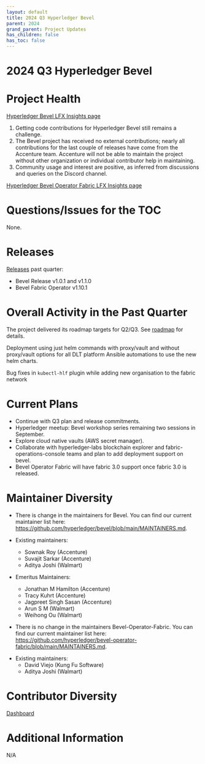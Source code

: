```yaml
---
layout: default
title: 2024 Q3 Hyperledger Bevel
parent: 2024
grand_parent: Project Updates
has_children: false
has_toc: false
---
```


# 2024 Q3 Hyperledger Bevel

# Project Health

[Hyperledger Bevel LFX Insights page](https://insights.lfx.linuxfoundation.org/foundation/lf-decentralized-trust/overview?project=bevel&repository=&dateFilters=Last%20Year&dateRange=2023-01-01%20to%202023-12-31&compare=PP&granularity=month&hideBots=true)


1. Getting code contributions for Hyperledger Bevel still remains a challenge.
2. The Bevel project has received no external contributions; nearly all contributions for the last couple of releases have come from the Accenture team. Accenture will not be able to maintain the project without other organization or individual contributor help in maintaining.
3. Community usage and interest are positive, as inferred from discussions and queries on the Discord channel.

[Hyperledger Bevel Operator Fabric LFX Insights page](https://insights.lfx.linuxfoundation.org/foundation/lf-decentralized-trust/overview?project=bevel&repository=https:%2F%2Fgithub.com%2Fhyperledger%2Fbevel-operator-fabric)


# Questions/Issues for the TOC

None.

# Releases

[Releases](https://github.com/hyperledger/bevel/releases) past quarter:

- Bevel Release v1.0.1 and v1.1.0
- Bevel Fabric Operator v1.10.1


# Overall Activity in the Past Quarter

The project delivered its roadmap targets for Q2/Q3. See [roadmap](https://hyperledger-bevel.readthedocs.io/en/develop/references/roadmap/) for details.

Deployment using just helm commands with proxy/vault and without proxy/vault options for all DLT platform
Ansible automations to use the new helm charts.

Bug fixes in `kubectl-hlf` plugin while adding new organisation to the fabric network

# Current Plans

- Continue with Q3 plan and release commitments.
- Hyperledger meetup: Bevel workshop series remaining two sessions in September.
- Explore cloud native vaults (AWS secret manager).
- Collaborate with hyperledger-labs blockchain explorer and fabric-operations-console teams and plan to add deployment support on bevel.
- Bevel Operator Fabric will have fabric 3.0 support once fabric 3.0 is released.

# Maintainer Diversity

-	There is change in the maintainers for Bevel. You can find our current maintainer list here:  
<a href="https://github.com/hyperledger/bevel/blob/main/MAINTAINERS.md" class="external-link" rel="nofollow">https://github.com/hyperledger/bevel/blob/main/MAINTAINERS.md</a>.

<!-- -->

-	Existing maintainers:
	-	Sownak Roy (Accenture)
	-	Suvajit Sarkar (Accenture)
	-	Aditya Joshi (Walmart)
-	Emeritus Maintainers:
	-	Jonathan M Hamilton (Accenture)
	-	Tracy Kuhrt (Accenture)
	-	Jagpreet Singh Sasan (Accenture)
	-	Arun S M (Walmart)
	-	Weihong Ou (Walmart)

-	There is no change in the maintainers Bevel-Operator-Fabric. You can find our current maintainer list here:  
<a href="https://github.com/hyperledger/bevel-operator-fabric/blob/main/MAINTAINERS.md" class="external-link" rel="nofollow">https://github.com/hyperledger/bevel-operator-fabric/blob/main/MAINTAINERS.md</a>.

<!-- -->

-	Existing maintainers:
	-	David Viejo (Kung Fu Software)
	-	Aditya Joshi (Walmart)

# Contributor Diversity
[Dashboard](https://insights.lfx.linuxfoundation.org/foundation/lf-decentralized-trust/reports/contributors?project=bevel&repository=https:%2F%2Fgithub.com%2Fhyperledger%2Fbevel&routedFrom=Github)

# Additional Information

N/A
